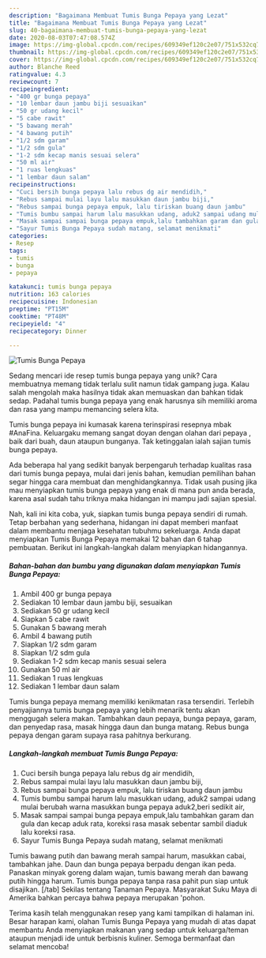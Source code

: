 ```yaml
---
description: "Bagaimana Membuat Tumis Bunga Pepaya yang Lezat"
title: "Bagaimana Membuat Tumis Bunga Pepaya yang Lezat"
slug: 40-bagaimana-membuat-tumis-bunga-pepaya-yang-lezat
date: 2020-08-03T07:47:08.574Z
image: https://img-global.cpcdn.com/recipes/609349ef120c2e07/751x532cq70/tumis-bunga-pepaya-foto-resep-utama.jpg
thumbnail: https://img-global.cpcdn.com/recipes/609349ef120c2e07/751x532cq70/tumis-bunga-pepaya-foto-resep-utama.jpg
cover: https://img-global.cpcdn.com/recipes/609349ef120c2e07/751x532cq70/tumis-bunga-pepaya-foto-resep-utama.jpg
author: Blanche Reed
ratingvalue: 4.3
reviewcount: 7
recipeingredient:
- "400 gr bunga pepaya"
- "10 lembar daun jambu biji sesuaikan"
- "50 gr udang kecil"
- "5 cabe rawit"
- "5 bawang merah"
- "4 bawang putih"
- "1/2 sdm garam"
- "1/2 sdm gula"
- "1-2 sdm kecap manis sesuai selera"
- "50 ml air"
- "1 ruas lengkuas"
- "1 lembar daun salam"
recipeinstructions:
- "Cuci bersih bunga pepaya lalu rebus dg air mendidih,"
- "Rebus sampai mulai layu lalu masukkan daun jambu biji,"
- "Rebus sampai bunga pepaya empuk, lalu tiriskan buang daun jambu"
- "Tumis bumbu sampai harum lalu masukkan udang, aduk2 sampai udang mulai berubah warna masukkan bunga pepaya aduk2,beri sedikit air,"
- "Masak sampai sampai bunga pepaya empuk,lalu tambahkan garam dan gula dan kecap aduk rata, koreksi rasa masak sebentar sambil diaduk lalu koreksi rasa."
- "Sayur Tumis Bunga Pepaya sudah matang, selamat menikmati"
categories:
- Resep
tags:
- tumis
- bunga
- pepaya

katakunci: tumis bunga pepaya 
nutrition: 163 calories
recipecuisine: Indonesian
preptime: "PT15M"
cooktime: "PT48M"
recipeyield: "4"
recipecategory: Dinner

---
```



![Tumis Bunga Pepaya](https://img-global.cpcdn.com/recipes/609349ef120c2e07/751x532cq70/tumis-bunga-pepaya-foto-resep-utama.jpg)

Sedang mencari ide resep tumis bunga pepaya yang unik? Cara membuatnya memang tidak terlalu sulit namun tidak gampang juga. Kalau salah mengolah maka hasilnya tidak akan memuaskan dan bahkan tidak sedap. Padahal tumis bunga pepaya yang enak harusnya sih memiliki aroma dan rasa yang mampu memancing selera kita.

Tumis bunga pepaya ini kumasak karena terinspirasi resepnya mbak #AnaFina. Keluargaku memang sangat doyan dengan olahan dari pepaya , baik dari buah, daun ataupun bunganya. Tak ketinggalan ialah sajian tumis bunga pepaya.

Ada beberapa hal yang sedikit banyak berpengaruh terhadap kualitas rasa dari tumis bunga pepaya, mulai dari jenis bahan, kemudian pemilihan bahan segar hingga cara membuat dan menghidangkannya. Tidak usah pusing jika mau menyiapkan tumis bunga pepaya yang enak di mana pun anda berada, karena asal sudah tahu triknya maka hidangan ini mampu jadi sajian spesial.


Nah, kali ini kita coba, yuk, siapkan tumis bunga pepaya sendiri di rumah. Tetap berbahan yang sederhana, hidangan ini dapat memberi manfaat dalam membantu menjaga kesehatan tubuhmu sekeluarga. Anda dapat menyiapkan Tumis Bunga Pepaya memakai 12 bahan dan 6 tahap pembuatan. Berikut ini langkah-langkah dalam menyiapkan hidangannya.

<!--inarticleads1-->

##### Bahan-bahan dan bumbu yang digunakan dalam menyiapkan Tumis Bunga Pepaya:

1. Ambil 400 gr bunga pepaya
1. Sediakan 10 lembar daun jambu biji, sesuaikan
1. Sediakan 50 gr udang kecil
1. Siapkan 5 cabe rawit
1. Gunakan 5 bawang merah
1. Ambil 4 bawang putih
1. Siapkan 1/2 sdm garam
1. Siapkan 1/2 sdm gula
1. Sediakan 1-2 sdm kecap manis sesuai selera
1. Gunakan 50 ml air
1. Sediakan 1 ruas lengkuas
1. Sediakan 1 lembar daun salam


Tumis bunga pepaya memang memiliki kenikmatan rasa tersendiri. Terlebih penyajiannya tumis bunga pepaya yang lebih menarik tentu akan menggugah selera makan. Tambahkan daun pepaya, bunga pepaya, garam, dan penyedap rasa, masak hingga daun dan bunga matang. Rebus bunga pepaya dengan garam supaya rasa pahitnya berkurang. 

<!--inarticleads2-->

##### Langkah-langkah membuat Tumis Bunga Pepaya:

1. Cuci bersih bunga pepaya lalu rebus dg air mendidih,
1. Rebus sampai mulai layu lalu masukkan daun jambu biji,
1. Rebus sampai bunga pepaya empuk, lalu tiriskan buang daun jambu
1. Tumis bumbu sampai harum lalu masukkan udang, aduk2 sampai udang mulai berubah warna masukkan bunga pepaya aduk2,beri sedikit air,
1. Masak sampai sampai bunga pepaya empuk,lalu tambahkan garam dan gula dan kecap aduk rata, koreksi rasa masak sebentar sambil diaduk lalu koreksi rasa.
1. Sayur Tumis Bunga Pepaya sudah matang, selamat menikmati


Tumis bawang putih dan bawang merah sampai harum, masukkan cabai, tambahkan jahe. Daun dan bunga pepaya berpadu dengan ikan peda. Panaskan minyak goreng dalam wajan, tumis bawang merah dan bawang putih hingga harum. Tumis bunga pepaya tanpa rasa pahit pun siap untuk disajikan. [/tab] Sekilas tentang Tanaman Pepaya. Masyarakat Suku Maya di Amerika bahkan percaya bahwa pepaya merupakan &#39;pohon. 

Terima kasih telah menggunakan resep yang kami tampilkan di halaman ini. Besar harapan kami, olahan Tumis Bunga Pepaya yang mudah di atas dapat membantu Anda menyiapkan makanan yang sedap untuk keluarga/teman ataupun menjadi ide untuk berbisnis kuliner. Semoga bermanfaat dan selamat mencoba!
